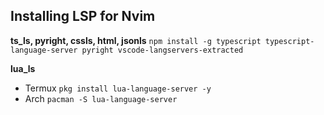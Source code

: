 ## Installing LSP for Nvim
**ts_ls, pyright, cssls, html, jsonls**
```npm install -g typescript typescript-language-server pyright vscode-langservers-extracted```

**lua_ls**
- Termux
```pkg install lua-language-server -y```
- Arch
```pacman -S lua-language-server```
